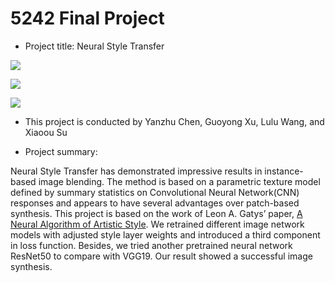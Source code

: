 # 5242 Final Project

+ Project title: Neural Style Transfer

![ ](../figs/content.png)

![ ](../Image-Synthesis/figs/style.png)

![ ](../Image-Synthesis/figs/result.png)

+ This project is conducted by Yanzhu Chen, Guoyong Xu, Lulu Wang, and Xiaoou Su

+ Project summary: 

Neural Style Transfer has demonstrated impressive results in instance-based image blending. The method is based on a parametric texture model defined by summary statistics on Convolutional Neural Network(CNN) responses and appears to have several advantages over patch-based synthesis. This project is based on the work of Leon A. Gatys’ paper, [A Neural Algorithm of
Artistic Style](https://www.cv-foundation.org/openaccess/content_cvpr_2016/papers/Gatys_Image_Style_Transfer_CVPR_2016_paper.pdf). We retrained different image network models with adjusted style layer weights and introduced a third component in loss function. Besides, we tried
another pretrained neural network ResNet50 to compare with VGG19. Our result showed a successful image synthesis.

